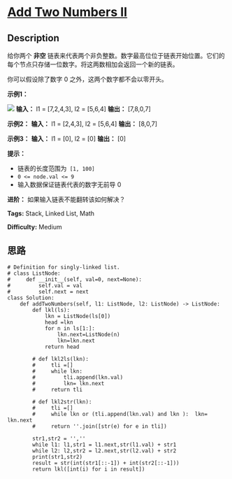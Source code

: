 # [Add Two Numbers II][title]

## Description

给你两个 **非空** 链表来代表两个非负整数。数字最高位位于链表开始位置。它们的每个节点只存储一位数字。将这两数相加会返回一个新的链表。

你可以假设除了数字 0 之外，这两个数字都不会以零开头。



**示例1：**

![](https://pic.leetcode-cn.com/1626420025-fZfzMX-image.png)
            **输入：** l1 = [7,2,4,3], l2 = [5,6,4]    **输出：** [7,8,0,7]    

**示例2：**
            **输入：** l1 = [2,4,3], l2 = [5,6,4]    **输出：** [8,0,7]    

**示例3：**
            **输入：** l1 = [0], l2 = [0]    **输出：** [0]    



**提示：**

  * 链表的长度范围为` [1, 100]`
  * `0 <= node.val <= 9`
  * 输入数据保证链表代表的数字无前导 0



**进阶：** 如果输入链表不能翻转该如何解决？


**Tags:** Stack, Linked List, Math

**Difficulty:** Medium

## 思路

``` python3
# Definition for singly-linked list.
# class ListNode:
#     def __init__(self, val=0, next=None):
#         self.val = val
#         self.next = next
class Solution:
    def addTwoNumbers(self, l1: ListNode, l2: ListNode) -> ListNode:
        def lkl(ls):
            lkn = ListNode(ls[0])
            head =lkn
            for n in ls[1:]:
                lkn.next=ListNode(n)
                lkn=lkn.next
            return head

        # def lkl2ls(lkn):
        #     tli =[]
        #     while lkn: 
        #         tli.append(lkn.val)
        #         lkn= lkn.next
        #     return tli

        # def lkl2str(lkn):
        #     tli =[]
        #     while lkn or (tli.append(lkn.val) and lkn ):  lkn= lkn.next
        #     return ''.join([str(e) for e in tli])

        str1,str2 = '','' 
        while l1: l1,str1 = l1.next,str(l1.val) + str1
        while l2: l2,str2 = l2.next,str(l2.val) + str2
        print(str1,str2)
        result = str(int(str1[::-1]) + int(str2[::-1]))
        return lkl([int(i) for i in result])       
```

[title]: https://leetcode-cn.com/problems/add-two-numbers-ii
